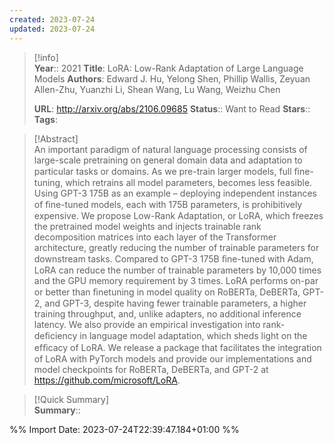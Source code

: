 ```yaml
---
created: 2023-07-24
updated: 2023-07-24
---
```

>[!info]  
> **Year**:: 2021
> **Title**: LoRA: Low-Rank Adaptation of Large Language Models
> **Authors**: Edward J. Hu, Yelong Shen, Phillip Wallis, Zeyuan Allen-Zhu, Yuanzhi Li, Shean Wang, Lu Wang, Weizhu Chen
>   
> **URL**: http://arxiv.org/abs/2106.09685
> **Status**:: Want to Read
> **Stars**::
> **Tags**:


> [!Abstract]  
> An important paradigm of natural language processing consists of large-scale pretraining on general domain data and adaptation to particular tasks or domains. As we pre-train larger models, full ﬁne-tuning, which retrains all model parameters, becomes less feasible. Using GPT-3 175B as an example – deploying independent instances of ﬁne-tuned models, each with 175B parameters, is prohibitively expensive. We propose Low-Rank Adaptation, or LoRA, which freezes the pretrained model weights and injects trainable rank decomposition matrices into each layer of the Transformer architecture, greatly reducing the number of trainable parameters for downstream tasks. Compared to GPT-3 175B ﬁne-tuned with Adam, LoRA can reduce the number of trainable parameters by 10,000 times and the GPU memory requirement by 3 times. LoRA performs on-par or better than ﬁnetuning in model quality on RoBERTa, DeBERTa, GPT-2, and GPT-3, despite having fewer trainable parameters, a higher training throughput, and, unlike adapters, no additional inference latency. We also provide an empirical investigation into rank-deﬁciency in language model adaptation, which sheds light on the efﬁcacy of LoRA. We release a package that facilitates the integration of LoRA with PyTorch models and provide our implementations and model checkpoints for RoBERTa, DeBERTa, and GPT-2 at https://github.com/microsoft/LoRA.  

> [!Quick Summary]  
>**Summary**::



%% Import Date: 2023-07-24T22:39:47.184+01:00 %%

